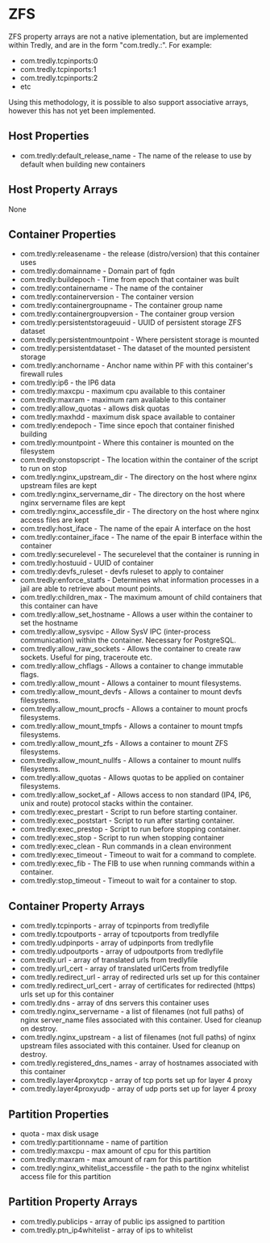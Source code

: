 # ZFS
ZFS property arrays are not a native iplementation, but are implemented within Tredly, and are in the form "com.tredly.<arrayname>:<item number>". For example:
* com.tredly.tcpinports:0
* com.tredly.tcpinports:1
* com.tredly.tcpinports:2
* etc

Using this methodology, it is possible to also support associative arrays, however this has not yet been implemented.

## Host Properties
* com.tredly:default_release_name - The name of the release to use by default when building new containers

## Host Property Arrays
None

## Container Properties
* com.tredly:releasename - the release (distro/version) that this container uses
* com.tredly:domainname - Domain part of fqdn
* com.tredly:buildepoch - Time from epoch that container was built
* com.tredly:containername - The name of the container
* com.tredly:containerversion - The container version
* com.tredly:containergroupname - The container group name
* com.tredly:containergroupversion - The container group version
* com.tredly:persistentstorageuuid - UUID of persistent storage ZFS dataset
* com.tredly:persistentmountpoint - Where persistent storage is mounted
* com.tredly:persistentdataset - The dataset of the mounted persistent storage
* com.tredly:anchorname - Anchor name within PF with this container's firewall rules
* com.tredly:ip6 - the IP6 data 
* com.tredly:maxcpu - maximum cpu available to this container
* com.tredly:maxram - maximum ram available to this container
* com.tredly:allow_quotas - allows disk quotas
* com.tredly:maxhdd - maximum disk space available to container
* com.tredly:endepoch - Time since epoch that container finished building
* com.tredly:mountpoint - Where this container is mounted on the filesystem
* com.tredly:onstopscript - The location within the container of the script to run on stop
* com.tredly:nginx_upstream_dir - The directory on the host where nginx upstream files are kept
* com.tredly:nginx_servername_dir - The directory on the host where nginx servername files are kept
* com.tredly:nginx_accessfile_dir - The directory on the host where nginx access files are kept
* com.tredly:host_iface - The name of the epair A interface on the host
* com.tredly:container_iface - The name of the epair B interface within the container
* com.tredly:securelevel - The securelevel that the container is running in
* com.tredly:hostuuid - UUID of container
* com.tredly:devfs_ruleset - devfs ruleset to apply to container
* com.tredly:enforce_statfs - Determines what information processes in a jail are able to retrieve about mount points.
* com.tredly:children_max - The maximum amount of child containers that this container can have
* com.tredly:allow_set_hostname - Allows a user within the container to set the hostname
* com.tredly:allow_sysvipc - Allow SysV IPC (inter-process communication) within the container. Necessary for PostgreSQL.
* com.tredly:allow_raw_sockets - Allows the container to create raw sockets. Useful for ping, traceroute etc.
* com.tredly:allow_chflags - Allows a container to change immutable flags.
* com.tredly:allow_mount - Allows a container to mount filesystems.
* com.tredly:allow_mount_devfs - Allows a container to mount devfs filesystems.
* com.tredly:allow_mount_procfs - Allows a container to mount procfs filesystems.
* com.tredly:allow_mount_tmpfs - Allows a container to mount tmpfs filesystems.
* com.tredly:allow_mount_zfs - Allows a container to mount ZFS filesystems.
* com.tredly:allow_mount_nullfs - Allows a container to mount nullfs filesystems.
* com.tredly:allow_quotas - Allows quotas to be applied on container filesystems.
* com.tredly:allow_socket_af - Allows access to non standard (IP4, IP6, unix and route) protocol stacks within the container.
* com.tredly:exec_prestart - Script to run before starting container.
* com.tredly:exec_poststart - Script to run after starting container.
* com.tredly:exec_prestop - Script to run before stopping container.
* com.tredly:exec_stop -  Script to run when stopping container
* com.tredly:exec_clean - Run commands in a clean environment
* com.tredly:exec_timeout - Timeout to wait for a command to complete.
* com.tredly:exec_fib - The FIB to use when running commands within a container.
* com.tredly:stop_timeout - Timeout to wait for a container to stop.

## Container Property Arrays
* com.tredly.tcpinports - array of tcpinports from tredlyfile
* com.tredly.tcpoutports - array of tcpoutports from tredlyfile
* com.tredly.udpinports - array of udpinports from tredlyfile
* com.tredly.udpoutports - array of udpoutports from tredlyfile
* com.tredly.url - array of translated urls from tredlyfile
* com.tredly.url_cert - array of translated urlCerts from tredlyfile 
* com.tredly.redirect_url - array of redirected urls set up for this container
* com.tredly.redirect_url_cert - array of certificates for redirected (https) urls set up for this container
* com.tredly.dns - array of dns servers this container uses
* com.tredly.nginx_servername - a list of filenames (not full paths) of nginx server_name files associated with this container. Used for cleanup on destroy.
* com.tredly.nginx_upstream - a list of filenames (not full paths) of nginx upstream files associated with this container. Used for cleanup on destroy.
* com.tredly.registered_dns_names - array of hostnames associated with this container
* com.tredly.layer4proxytcp - array of tcp ports set up for layer 4 proxy
* com.tredly.layer4proxyudp - array of udp ports set up for layer 4 proxy

## Partition Properties
* quota - max disk usage
* com.tredly:partitionname - name of partition
* com.tredly:maxcpu - max amount of cpu for this partition
* com.tredly:maxram - max amount of ram for this partition
* com.tredly:nginx_whitelist_accessfile - the path to the nginx whitelist access file for this partition

## Partition Property Arrays
* com.tredly.publicips - array of public ips assigned to partition
* com.tredly.ptn_ip4whitelist - array of ips to whitelist